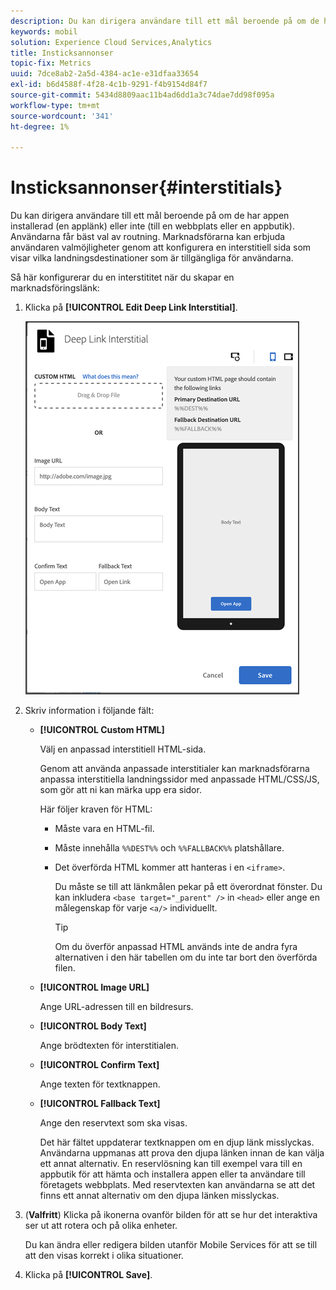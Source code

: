```yaml
---
description: Du kan dirigera användare till ett mål beroende på om de har appen installerad (en applänk) eller inte (till en webbplats eller en appbutik).
keywords: mobil
solution: Experience Cloud Services,Analytics
title: Insticksannonser
topic-fix: Metrics
uuid: 7dce8ab2-2a5d-4384-ac1e-e31dfaa33654
exl-id: b6d4588f-4f28-4c1b-9291-f4b9154d84f7
source-git-commit: 5434d8809aac11b4ad6dd1a3c74dae7dd98f095a
workflow-type: tm+mt
source-wordcount: '341'
ht-degree: 1%

---
```


# Insticksannonser{#interstitials}

Du kan dirigera användare till ett mål beroende på om de har appen installerad (en applänk) eller inte (till en webbplats eller en appbutik). Användarna får bäst val av routning. Marknadsförarna kan erbjuda användaren valmöjligheter genom att konfigurera en interstitiell sida som visar vilka landningsdestinationer som är tillgängliga för användarna.

Så här konfigurerar du en interstititet när du skapar en marknadsföringslänk:

1. Klicka på **[!UICONTROL Edit Deep Link Interstitial]**.

   ![Interstitiell djuplänk](assets/interstitial2.png)

1. Skriv information i följande fält:

   * **[!UICONTROL Custom HTML]**

      Välj en anpassad interstitiell HTML-sida.

      Genom att använda anpassade interstitialer kan marknadsförarna anpassa interstitiella landningssidor med anpassade HTML/CSS/JS, som gör att ni kan märka upp era sidor.

      Här följer kraven för HTML:

      * Måste vara en HTML-fil.
      * Måste innehålla `%%DEST%%` och `%%FALLBACK%%` platshållare.
      * Det överförda HTML kommer att hanteras i en `<iframe>`.

         Du måste se till att länkmålen pekar på ett överordnat fönster. Du kan inkludera `<base target="_parent" />` in `<head>` eller ange en målegenskap för varje `<a/>` individuellt.

         >[!TIP]
         >
         >Om du överför anpassad HTML används inte de andra fyra alternativen i den här tabellen om du inte tar bort den överförda filen.
   * **[!UICONTROL Image URL]**

      Ange URL-adressen till en bildresurs.

   * **[!UICONTROL Body Text]**

      Ange brödtexten för interstitialen.

   * **[!UICONTROL Confirm Text]**

      Ange texten för textknappen.

   * **[!UICONTROL  Fallback Text]**

      Ange den reservtext som ska visas.

      Det här fältet uppdaterar textknappen om en djup länk misslyckas. Användarna uppmanas att prova den djupa länken innan de kan välja ett annat alternativ. En reservlösning kan till exempel vara till en appbutik för att hämta och installera appen eller ta användare till företagets webbplats. Med reservtexten kan användarna se att det finns ett annat alternativ om den djupa länken misslyckas.


1. (**Valfritt**) Klicka på ikonerna ovanför bilden för att se hur det interaktiva ser ut att rotera och på olika enheter.

   Du kan ändra eller redigera bilden utanför Mobile Services för att se till att den visas korrekt i olika situationer.
1. Klicka på **[!UICONTROL Save]**.
